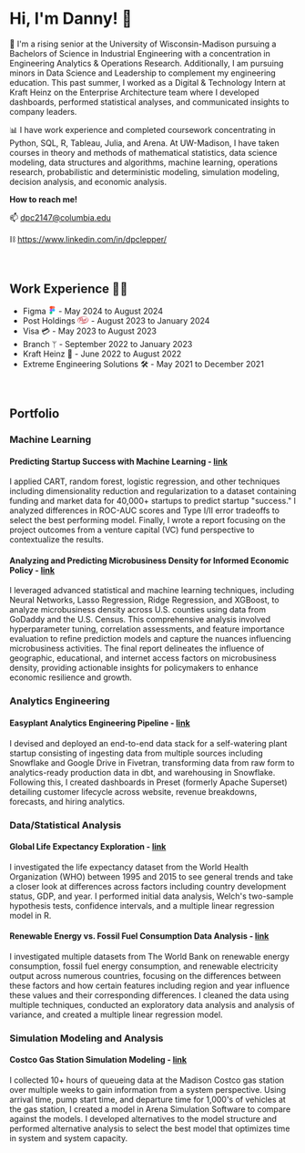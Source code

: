 # Hi, I'm Danny! 👋

🏫 I'm a rising senior at the University of Wisconsin-Madison pursuing a Bachelors of Science in Industrial Engineering with a concentration in Engineering Analytics & Operations Research. Additionally, I am pursuing minors in Data Science and Leadership to complement my engineering education. This past summer, I worked as a Digital & Technology Intern at Kraft Heinz on the Enterprise Architecture team where I developed dashboards, performed statistical analyses, and communicated insights to company leaders.

📊 I have work experience and completed coursework concentrating in Python, SQL, R, Tableau, Julia, and Arena. At UW-Madison, I have taken courses in theory and methods of mathematical statistics, data science modeling, data structures and algorithms, machine learning, operations research, probabilistic and deterministic modeling, simulation modeling, decision analysis, and economic analysis.

**How to reach me!**

📫 dpc2147@columbia.edu

⛓ https://www.linkedin.com/in/dpclepper/

<br>

## Work Experience 👨‍💻

- Figma <img src="https://github.com/dpclepper/Venture-Success/blob/main/Images/figma.png" width="14" height="14"> - May 2024 to August 2024
- Post Holdings <img src="https://github.com/dpclepper/Venture-Success/blob/main/Images/post.png" width="20" height="13"> - August 2023 to January 2024
- Visa 💳 - May 2023 to August 2023
- Branch ᛘ - September 2022 to January 2023
- Kraft Heinz 🌭 - June 2022 to August 2022
- Extreme Engineering Solutions 🛠 - May 2021 to December 2021
<br>

## Portfolio

### Machine Learning

#### Predicting Startup Success with Machine Learning - [link](https://github.com/dpclepper/Venture-Success)
I applied CART, random forest, logistic regression, and other techniques including dimensionality reduction and regularization to a dataset containing funding and market data for 40,000+ startups to predict startup "success." I analyzed differences in ROC-AUC scores and Type I/II error tradeoffs to select the best performing model. Finally, I wrote a report focusing on the project outcomes from a venture capital (VC) fund perspective to contextualize the results.

#### Analyzing and Predicting Microbusiness Density for Informed Economic Policy - [link](https://github.com/dpclepper/Microbusiness)
I leveraged advanced statistical and machine learning techniques, including Neural Networks, Lasso Regression, Ridge Regression, and XGBoost, to analyze microbusiness density across U.S. counties using data from GoDaddy and the U.S. Census. This comprehensive analysis involved hyperparameter tuning, correlation assessments, and feature importance evaluation to refine prediction models and capture the nuances influencing microbusiness activities. The final report delineates the influence of geographic, educational, and internet access factors on microbusiness density, providing actionable insights for policymakers to enhance economic resilience and growth.

### Analytics Engineering

#### Easyplant Analytics Engineering Pipeline - [link](https://github.com/columbiateam14/dbt_plant_sales)
I devised and deployed an end-to-end data stack for a self-watering plant startup consisting of ingesting data from multiple sources including Snowflake and Google Drive in Fivetran, transforming data from raw form to analytics-ready production data in dbt, and warehousing in Snowflake. Following this, I created dashboards in Preset (formerly Apache Superset) detailing customer lifecycle across website, revenue breakdowns, forecasts, and hiring analytics.


### Data/Statistical Analysis

#### Global Life Expectancy Exploration - [link](https://github.com/dpclepper/Life-Expectancy)
I investigated the life expectancy dataset from the World Health Organization (WHO) between 1995 and 2015 to see general trends and take a closer look at differences across factors including country development status, GDP, and year. I performed initial data analysis, Welch's two-sample hypothesis tests, confidence intervals, and a multiple linear regression model in R.

#### Renewable Energy vs. Fossil Fuel Consumption Data Analysis - [link](https://github.com/dpclepper/Energy)
I investigated multiple datasets from The World Bank on renewable energy consumption, fossil fuel energy consumption, and renewable electricity output across numerous countries, focusing on the differences between these factors and how certain features including region and year influence these values and their corresponding differences. I cleaned the data using multiple techniques, conducted an exploratory data analysis and analysis of variance, and created a multiple linear regression model.

### Simulation Modeling and Analysis

#### Costco Gas Station Simulation Modeling - [link](https://github.com/dpclepper/Costco-Gas-Station)
I collected 10+ hours of queueing data at the Madison Costco gas station over multiple weeks to gain information from a system perspective. Using arrival time, pump start time, and departure time for 1,000's of vehicles at the gas station, I created a model in Arena Simulation Software to compare against the models. I developed alternatives to the model structure and performed alternative analysis to select the best model that optimizes time in system and system capacity.
